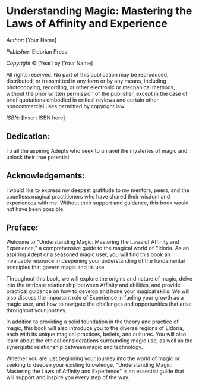 # Understanding Magic: Mastering the Laws of Affinity and Experience

*Author*: [Your Name]

*Publisher*: Eldorian Press

*Copyright* © [Year] by [Your Name]

All rights reserved. No part of this publication may be reproduced, distributed, or transmitted in any form or by any means, including photocopying, recording, or other electronic or mechanical methods, without the prior written permission of the publisher, except in the case of brief quotations embodied in critical reviews and certain other noncommercial uses permitted by copyright law.

*ISBN*: [Insert ISBN here]

## Dedication:

To all the aspiring Adepts who seek to unravel the mysteries of magic and unlock their true potential.

## Acknowledgements:

I would like to express my deepest gratitude to my mentors, peers, and the countless magical practitioners who have shared their wisdom and experiences with me. Without their support and guidance, this book would not have been possible.

## Preface:

Welcome to "Understanding Magic: Mastering the Laws of Affinity and Experience," a comprehensive guide to the magical world of Eldoria. As an aspiring Adept or a seasoned magic user, you will find this book an invaluable resource in deepening your understanding of the fundamental principles that govern magic and its use.

Throughout this book, we will explore the origins and nature of magic, delve into the intricate relationship between Affinity and abilities, and provide practical guidance on how to develop and hone your magical skills. We will also discuss the important role of Experience in fueling your growth as a magic user, and how to navigate the challenges and opportunities that arise throughout your journey.

In addition to providing a solid foundation in the theory and practice of magic, this book will also introduce you to the diverse regions of Eldoria, each with its unique magical practices, beliefs, and cultures. You will also learn about the ethical considerations surrounding magic use, as well as the synergistic relationship between magic and technology.

Whether you are just beginning your journey into the world of magic or seeking to deepen your existing knowledge, "Understanding Magic: Mastering the Laws of Affinity and Experience" is an essential guide that will support and inspire you every step of the way.
